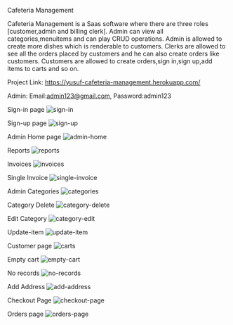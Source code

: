 Cafeteria Management

Cafeteria Management is a Saas software where there are three roles [customer,admin and billing clerk]. Admin can view all categories,menuitems and can play CRUD operations. Admin is allowed to create more dishes which is renderable to customers. Clerks are allowed to see all the orders placed by customers and he can also create orders like customers.
Customers are allowed to create orders,sign in,sign up,add items to carts and so on.

Project Link: https://yusuf-cafeteria-management.herokuapp.com/

Admin: Email:admin123@gmail.com, Password:admin123

Sign-in page
![sign-in](https://user-images.githubusercontent.com/70701941/124967131-b0e18d80-e041-11eb-90f5-90a3e2ff44a0.png)

Sign-up page
![sign-up](https://user-images.githubusercontent.com/70701941/124967134-b17a2400-e041-11eb-81a6-5a9a7ff51c05.png)

Admin Home page
![admin-home](https://user-images.githubusercontent.com/70701941/124967096-ac1cd980-e041-11eb-8b56-ea3b48288bb1.png)

Reports
![reports](https://user-images.githubusercontent.com/70701941/124967120-afb06080-e041-11eb-87d1-e5a9d0248714.png)

Invoices
![invoices](https://user-images.githubusercontent.com/70701941/124970391-7843b300-e045-11eb-944a-807a628da0f1.png)

Single Invoice
![single-invoice](https://user-images.githubusercontent.com/70701941/124970687-d7092c80-e045-11eb-935f-4d6e9d643a25.png)

Admin Categories 
![categories](https://user-images.githubusercontent.com/70701941/124967099-acb57000-e041-11eb-985a-3e35278168ce.png)

Category Delete
![category-delete](https://user-images.githubusercontent.com/70701941/124967103-ad4e0680-e041-11eb-8de6-41d2c4113fd2.png)

Edit Category
![category-edit](https://user-images.githubusercontent.com/70701941/124970981-4b43d000-e046-11eb-8c5b-b73933d5173b.png)

Update-item
![update-item](https://user-images.githubusercontent.com/70701941/124967136-b17a2400-e041-11eb-99ad-34977470486d.png)

Customer page
![carts](https://user-images.githubusercontent.com/70701941/124967097-ac1cd980-e041-11eb-89c6-a484e118a5bf.png)

Empty cart
![empty-cart](https://user-images.githubusercontent.com/70701941/124967109-ade69d00-e041-11eb-9d37-0950911cdb45.png)


No records
![no-records](https://user-images.githubusercontent.com/70701941/124967111-ae7f3380-e041-11eb-8fa1-356225a1e49d.png)

Add Address
![add-address](https://user-images.githubusercontent.com/70701941/124967092-aaebac80-e041-11eb-9e28-78e300a0a1e2.png)

Checkout Page
![checkout-page](https://user-images.githubusercontent.com/70701941/124967104-ad4e0680-e041-11eb-8876-e77008a4129f.png)

Orders page
![orders-page](https://user-images.githubusercontent.com/70701941/124967117-af17ca00-e041-11eb-81df-e9dc9a3f7efd.png)
